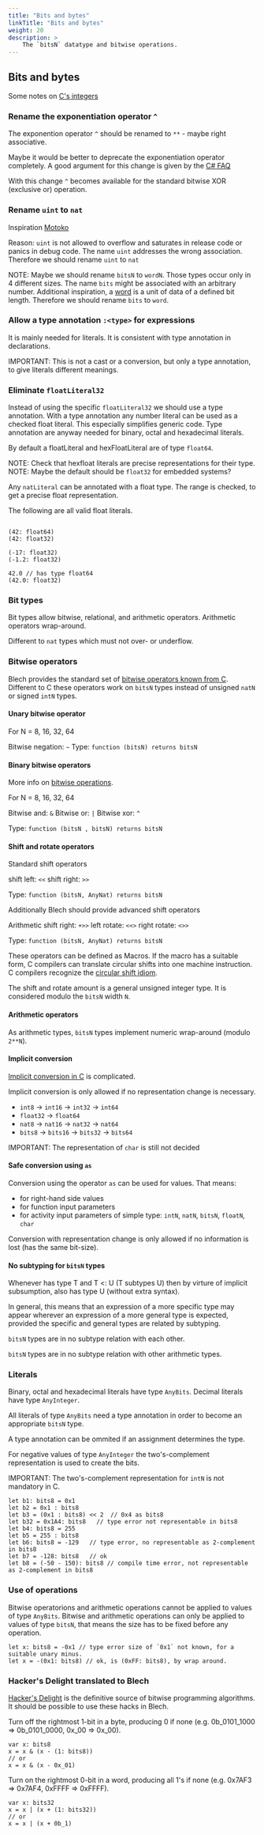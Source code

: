 ```yaml
---
title: "Bits and bytes"
linkTitle: "Bits and bytes"
weight: 20
description: >
    The `bitsN` datatype and bitwise operations.
---
```


## Bits and bytes

Some notes on [C's integers](https://blog.feabhas.com/2014/10/vulnerabilities-in-c-when-integers-go-bad/)

### Rename the exponentiation operator `^`

The exponention operator `^` should be renamed to `**` - maybe right associative.

Maybe it would be better to deprecate the exponentiation operator completely.
A good argument for this change is given by the [C# FAQ](https://devblogs.microsoft.com/csharpfaq/why-doesnt-c-have-a-power-operator/)

With this change `^` becomes available for the standard bitwise XOR (exclusive or) operation.

### Rename `uint` to `nat`

Inspiration [Motoko](https://sdk.dfinity.org/language-guide/index.html)

Reason: `uint` is not allowed to overflow and saturates in release code or panics in debug code.
The name `uint` addresses the wrong association.
Therefore we should rename `uint` to `nat`

NOTE: Maybe we should rename `bitsN` to `wordN`. 
Those types occur only in 4 different sizes. 
The name `bits` might be associated with an arbitrary number.
Additional inspiration, a [word](https://whatis.techtarget.com/definition/word) is a unit of data of a defined bit length.
Therefore we should rename `bits` to `word`.


### Allow a type annotation `:<type>` for expressions 

It is mainly needed for literals.
It is consistent with type annotation in declarations.

IMPORTANT: This is not a cast or a conversion, but only a type annotation, to give literals different meanings.

### Eliminate `floatLiteral32` 

Instead of using the specific `floatLiteral32` we should use a type annotation.
With a type annotation any number literal can be used as a checked float literal.
This especially simplifies generic code.
Type annotation are anyway needed for binary, octal and hexadecimal literals.

By default a floatLiteral and hexFloatLiteral are of type `float64`.

NOTE: Check that hexfloat literals are precise representations for their type.
NOTE: Maybe the default should be `float32` for embedded systems?

Any `natLiteral` can be annotated with a float type.
The range is checked, to get a precise float representation.

The following are all valid float literals.

```blech

(42: float64)
(42: float32)

(-17: float32)
(-1.2: float32)

42.0 // has type float64
(42.0: float32)
```

### Bit types

Bit types allow bitwise, relational, and arithmetic operators.
Arithmetic operators wrap-around.

Different to `nat` types which must not over- or underflow.

### Bitwise operators

Blech provides the standard set of [bitwise operators known from C](https://en.wikipedia.org/wiki/Bitwise_operations_in_C).
Different to C these operators work on `bitsN` types instead of unsigned `natN` or signed `intN` types.

#### Unary bitwise operator

For N = 8, 16, 32, 64

Bitwise negation: `~`
Type: `function (bitsN) returns bitsN`

#### Binary bitwise operators

More info on [bitwise operations](https://en.wikipedia.org/wiki/Bitwise_operation).

For N = 8, 16, 32, 64

Bitwise and: `&`
Bitwise or: `|`
Bitwise xor: `^`

Type: `function (bitsN , bitsN) returns bitsN`

#### Shift and rotate operators

Standard shift operators

shift left: `<<`
shift right: `>>`

Type: `function (bitsN, AnyNat) returns bitsN`

Additionally Blech should provide advanced shift operators

Arithmetic shift right: `+>>`
left rotate: `<<>`
right rotate: `<>>`

Type: `function (bitsN, AnyNat) returns bitsN`

These operators can be defined as Macros. 
If the macro has a suitable form, C compilers can translate circular shifts into one machine instruction.
C compilers recognize the [circular shift idiom](https://en.wikipedia.org/wiki/Circular_shift#Implementing_circular_shifts).

The shift and rotate amount is a general unsigned integer type. 
It is considered modulo the `bitsN` width `N`.

#### Arithmetic operators

As arithmetic types, `bitsN` types implement numeric wrap-around (modulo `2**N`).


#### Implicit conversion

[Implicit conversion in C](https://www.guru99.com/c-type-casting.html) is complicated.

Implicit conversion is only allowed if no representation change is necessary.

- `int8` -> `int16` -> `int32` -> `int64`
- `float32` -> `float64`
- `nat8` -> `nat16` -> `nat32` -> `nat64`
- `bits8` -> `bits16` -> `bits32` -> `bits64`

IMPORTANT: The representation of `char` is still not decided

#### Safe conversion using `as`

Conversion using the operator `as` can be used for values.
That means: 

- for right-hand side values
- for function input parameters
- for activity input parameters of simple type: `intN`, `natN`, `bitsN`, `floatN`, `char`

Conversion with representation change is only allowed if no information is lost (has the same bit-size).


#### No subtyping for `bitsN` types

Whenever <exp> has type T and T <: U (T subtypes U) then by virture of implicit subsumption, <exp> also has type U (without extra syntax).

In general, this means that an expression of a more specific type may appear wherever an expression of a more general type is expected, provided the specific and general types are related by subtyping.

`bitsN` types are in no subtype relation with each other.

`bitsN` types are in no subtype relation with other arithmetic types.

### Literals

Binary, octal and hexadecimal literals have type `AnyBits`.
Decimal literals have type `AnyInteger`.

All literals of type `AnyBits` need a type annotation in order to become an appropriate `bitsN` type.

A type annotation can be ommited if an assignment determines the type.

For negative values of type `AnyInteger` the two's-complement representation is used to create the bits.

IMPORTANT: The two's-complement representation for `intN` is not mandatory in C.

```blech
let b1: bits8 = 0x1
let b2 = 0x1 : bits8
let b3 = (0x1 : bits8) << 2  // 0x4 as bits8
let b32 = 0x1A4: bits8   // type error not representable in bits8
let b4: bits8 = 255
let b5 = 255 : bits8 
let b6: bits8 = -129   // type error, no representable as 2-complement in bits8
let b7 = -128: bits8   // ok
let b8 = (-50 - 150): bits8 // compile time error, not representable as 2-complement in bits8
```


### Use of operations

Bitwise operatorions and arithmetic operations cannot be applied to values of type `AnyBits`.
Bitwise and arithmetic operations can only be applied to values of type `bitsN`, that means the size has to be fixed before any operation.


```blech
let x: bits8 = -0x1 // type error size of `0x1` not known, for a suitable unary minus.
let x = -(0x1: bits8) // ok, is (0xFF: bits8), by wrap around.
```


### Hacker's Delight translated to Blech

[Hacker's Delight](https://en.wikipedia.org/wiki/Hacker%27s_Delight) is the definitive source of bitwise programming algorithms. 
It should be possible to use these hacks in Blech.

Turn off the rightmost 1-bit in a byte, producing 0 if none (e.g. 0b_0101_1000 => 0b_0101_0000, 0x_00 => 0x_00).

```blech
var x: bits8
x = x & (x - (1: bits8))
// or
x = x & (x - 0x_01)
```

Turn on the rightmost 0-bit in a word, producing all 1's if none (e.g. 0x7AF3 => 0x7AF4, 0xFFFF => 0xFFFF).

```blech
var x: bits32
x = x | (x + (1: bits32))
// or
x = x | (x + 0b_1)
```

